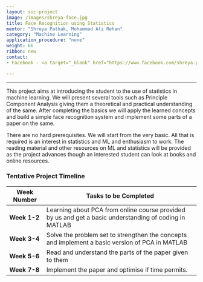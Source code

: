 ```yaml
---
layout: soc-project
image: /images/shreya-face.jpg
title: Face Recognition using Statistics 
mentor: "Shreya Pathak, Mohammad Ali Rehan"
category: "Machine Learning"
application_procedure: "none"
weight: 66
ribbon: new
contact:
- Facebook - <a target="_blank" href="https://www.facebook.com/shreya.pathak.50159836"> Shreya</a>, <a target="_blank" href="https://www.facebook.com/ali.rehan.3914">Mohammad Ali Rehan </a> 

---
```


---

This project aims at introducing the student to the use of statistics in machine learning. We will present several tools such as Principle Component Analysis giving them a theoretical and practical understanding of the same. After completing the basics we will apply the learned concepts and build a simple face recognition system and implement some parts of a paper on the same. 

<!--break-->

There are no hard prerequisites. We will start from the very basic. All that is required is an interest in statistics and ML and enthusiasm to work. 
The reading material and other resources on ML and statistics will be provided as the project advances though an interested student can look at books and online resources.


### Tentative Project Timeline
<!--break-->

|Week Number  | Tasks to be Completed|
|--- | --- | 
|**Week 1-2** |Learning about PCA from online course provided by us and get a basic understanding of coding in MATLAB|
|**Week 3-4** |Solve the problem set to strengthen the concepts and implement a basic version of PCA in MATLAB|
|**Week 5-6** |Read and understand the parts of the paper given to them|
|**Week 7-8** |Implement the paper and optimise if time permits.|
